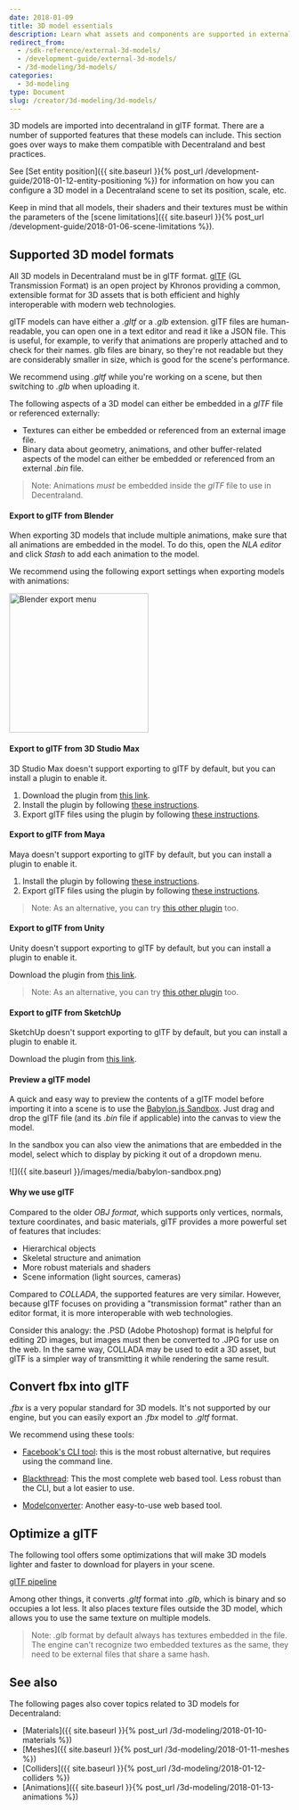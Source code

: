 ```yaml
---
date: 2018-01-09
title: 3D model essentials
description: Learn what assets and components are supported in external 3D models and how to configure them before importing them to Decentraland.
redirect_from:
  - /sdk-reference/external-3d-models/
  - /development-guide/external-3d-models/
  - /3d-modeling/3d-models/
categories:
  - 3d-modeling
type: Document
slug: /creator/3d-modeling/3d-models/
---
```


3D models are imported into decentraland in glTF format. There are a number of supported features that these models can include. This section goes over ways to make them compatible with Decentraland and best practices.

See [Set entity position]({{ site.baseurl }}{% post_url /development-guide/2018-01-12-entity-positioning %}) for information on how you can configure a 3D model in a Decentraland scene to set its position, scale, etc.

Keep in mind that all models, their shaders and their textures must be within the parameters of the [scene limitations]({{ site.baseurl }}{% post_url /development-guide/2018-01-06-scene-limitations %}).

## Supported 3D model formats

All 3D models in Decentraland must be in glTF format. [glTF](https://www.khronos.org/gltf) (GL Transmission Format) is an open project by Khronos providing a common, extensible format for 3D assets that is both efficient and highly interoperable with modern web technologies.

glTF models can have either a _.gltf_ or a _.glb_ extension. glTF files are human-readable, you can open one in a text editor and read it like a JSON file. This is useful, for example, to verify that animations are properly attached and to check for their names. glb files are binary, so they're not readable but they are considerably smaller in size, which is good for the scene's performance.

We recommend using _.gltf_ while you're working on a scene, but then switching to _.glb_ when uploading it.

The following aspects of a 3D model can either be embedded in a _glTF_ file or referenced externally:

- Textures can either be embedded or referenced from an external image file.
- Binary data about geometry, animations, and other buffer-related aspects of the model can either be embedded or referenced from an external _.bin_ file.

> Note: Animations _must_ be embedded inside the _glTF_ file to use in Decentraland.

#### Export to glTF from Blender

When exporting 3D models that include multiple animations, make sure that all animations are embedded in the model. To do this, open the _NLA editor_ and click _Stash_ to add each animation to the model.

We recommend using the following export settings when exporting models with animations:

<img src="{{ site.baseurl }}/images/media/blender-export-settings-animations.png" alt="Blender export menu" width="250"/>

#### Export to glTF from 3D Studio Max

3D Studio Max doesn't support exporting to glTF by default, but you can install a plugin to enable it.

1. Download the plugin from [this link](https://github.com/BabylonJS/Exporters/tree/master/3ds%20Max).
2. Install the plugin by following [these instructions](http://doc.babylonjs.com/resources/3dsmax#how-to-install-the-3ds-max-plugin).
3. Export glTF files using the plugin by following [these instructions](http://doc.babylonjs.com/resources/3dsmax_to_gltf).

#### Export to glTF from Maya

Maya doesn't support exporting to glTF by default, but you can install a plugin to enable it.

1. Install the plugin by following [these instructions](http://doc.babylonjs.com/resources/maya).
2. Export glTF files using the plugin by following [these instructions](http://doc.babylonjs.com/resources/maya_to_gltf#pbr-materials).

> Note: As an alternative, you can try [this other plugin](https://github.com/WonderMediaProductions/Maya2glTF) too.

#### Export to glTF from Unity

Unity doesn't support exporting to glTF by default, but you can install a plugin to enable it.

Download the plugin from [this link](https://github.com/sketchfab/Unity-glTF-Exporter).

> Note: As an alternative, you can try [this other plugin](https://assetstore.unity.com/packages/tools/utilities/collada-exporter-for-unity2017-99793) too.

#### Export to glTF from SketchUp

SketchUp doesn't support exporting to glTF by default, but you can install a plugin to enable it.

Download the plugin from [this link](https://extensions.sketchup.com/en/content/gltf-exporter).

#### Preview a glTF model

A quick and easy way to preview the contents of a glTF model before importing it into a scene is to use the [Babylon.js Sandbox](https://sandbox.babylonjs.com/). Just drag and drop the glTF file (and its _.bin_ file if applicable) into the canvas to view the model.

In the sandbox you can also view the animations that are embedded in the model, select which to display by picking it out of a dropdown menu.

![]({{ site.baseurl }}/images/media/babylon-sandbox.png)

#### Why we use glTF

Compared to the older _OBJ format_, which supports only vertices, normals, texture coordinates, and basic materials,
glTF provides a more powerful set of features that includes:

- Hierarchical objects
- Skeletal structure and animation
- More robust materials and shaders
- Scene information (light sources, cameras)

Compared to _COLLADA_, the supported features are very similar. However, because glTF focuses on providing a
"transmission format" rather than an editor format, it is more interoperable with web technologies.

Consider this analogy: the .PSD (Adobe Photoshop) format is helpful for editing 2D images, but images must then be converted to .JPG for use
on the web. In the same way, COLLADA may be used to edit a 3D asset, but glTF is a simpler way of transmitting it while rendering the same result.

## Convert fbx into glTF

_.fbx_ is a very popular standard for 3D models. It's not supported by our engine, but you can easily export an _.fbx_ model to _.gltf_ format.

We recommend using these tools:

- [Facebook's CLI tool](https://github.com/facebookincubator/FBX2glTF): this is the most robust alternative, but requires using the command line.

- [Blackthread](https://blackthread.io/gltf-converter): This the most complete web based tool. Less robust than the CLI, but a lot easier to use.

* [Modelconverter](https://modelconverter.com/convert.html): Another easy-to-use web based tool.

## Optimize a glTF

The following tool offers some optimizations that will make 3D models lighter and faster to download for players in your scene.

[glTF pipeline](https://github.com/AnalyticalGraphicsInc/gltf-pipeline)

Among other things, it converts _.gltf_ format into _.glb_, which is binary and so occupies a lot less. It also places texture files outside the 3D model, which allows you to use the same texture on multiple models.

> Note: _.glb_ format by default always has textures embedded in the file. The engine can't recognize two embedded textures as the same, they need to be external files that share a same hash.

## See also

The following pages also cover topics related to 3D models for Decentraland:

- [Materials]({{ site.baseurl }}{% post_url /3d-modeling/2018-01-10-materials %})
- [Meshes]({{ site.baseurl }}{% post_url /3d-modeling/2018-01-11-meshes %})
- [Colliders]({{ site.baseurl }}{% post_url /3d-modeling/2018-01-12-colliders %})
- [Animations]({{ site.baseurl }}{% post_url /3d-modeling/2018-01-13-animations %})
